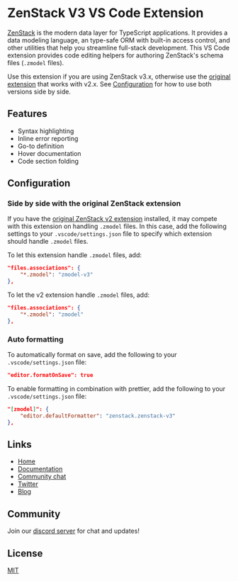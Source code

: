 # ZenStack V3 VS Code Extension

[ZenStack](https://zenstack.dev) is the modern data layer for TypeScript applications. It provides a data modeling language, an type-safe ORM with built-in access control, and other utilities that help you streamline full-stack development. This VS Code extension provides code editing helpers for authoring ZenStack's schema files (`.zmodel` files).

Use this extension if you are using ZenStack v3.x, otherwise use the [original extension](https://marketplace.visualstudio.com/items?itemName=zenstack.zenstack) that works with v2.x. See [Configuration](#configuration) for how to use both versions side by side.

## Features

- Syntax highlighting
- Inline error reporting
- Go-to definition
- Hover documentation
- Code section folding

## Configuration

### Side by side with the original ZenStack extension

If you have the [original ZenStack v2 extension](https://marketplace.visualstudio.com/items?itemName=zenstack.zenstack) installed, it may compete with this extension on handling `.zmodel` files. In this case, add the following settings to your `.vscode/settings.json` file to specify which extension should handle `.zmodel` files.

To let this extension handle `.zmodel` files, add:

```json
"files.associations": {
    "*.zmodel": "zmodel-v3"
},
```

To let the v2 extension handle `.zmodel` files, add:

```json
"files.associations": {
    "*.zmodel": "zmodel"
},
```

### Auto formatting

To automatically format on save, add the following to your `.vscode/settings.json` file:

```json
"editor.formatOnSave": true
```

To enable formatting in combination with prettier, add the following to your `.vscode/settings.json` file:

```json
"[zmodel]": {
    "editor.defaultFormatter": "zenstack.zenstack-v3"
},
```

## Links

- [Home](https://zenstack.dev/v3)
- [Documentation](https://zenstack.dev/docs/3.x)
- [Community chat](https://discord.gg/Ykhr738dUe)
- [Twitter](https://twitter.com/zenstackhq)
- [Blog](https://zenstack.dev/blog)

## Community

Join our [discord server](https://discord.gg/Ykhr738dUe) for chat and updates!

## License

[MIT](https://github.com/zenstackhq/zenstack/blob/main/LICENSE)
